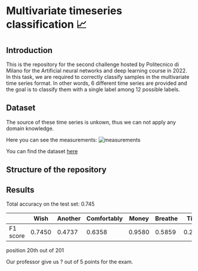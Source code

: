 # Multivariate timeseries classification :chart_with_upwards_trend:

## Introduction
This is the repository for the second challenge hosted by Politecnico di Milano for the Artificial neural networks and deep learning course in 2022.
In this task, we are required to correctly classify samples in the multivariate time series format. In other
words, 6 different time series are provided and the goal is to classify them with a single label among 12
possible labels.

## Dataset
The source of these time series is unkown, thus we can not apply any domain knowledge.

Here you can see the measurements:
![measurements](https://user-images.githubusercontent.com/62434812/209441100-513e0451-eed6-46af-8791-8cac6c465955.png)

You can find the dataset [here](https://mega.nz/file/2ABg0DBC#0kZPunfxl-JV0xIurzbjj_iyIeSniSg0BFWlj38L50Y)

## Structure of the repository

## Results
Total accuracy on the test set: 0.745

||Wish|Another|Comfortably|Money|Breathe|Time|Brain|Echoes|Wearing|Sorrow|Hey|Shine|
|---|---|---|---|---|---|---|---|---|---|---|---|---|
|F1 score|0.7450|0.4737|0.6358|0.9580|0.5859|0.2963|0.5|0.8704|0.4286|0.9630|0.7789|0.99|

position 20th out of 201

Our professor give us ? out of 5 points for the exam.

